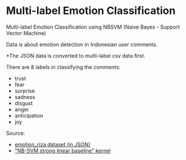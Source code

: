 # Multi-label Emotion Classification

Multi-label Emotion Classification using NBSVM (Naive Bayes - Support Vector Machine)

Data is about emotion detection in Indonesian user comments.

*The JSON data is converted to multi-label csv data first.

There are 8 labels in classifying the comments:
- trust
- fear
- surprise
- sadness
- disgust
- anger
- anticipation
- joy


Source:
- [emotion_riza dataset (in JSON)](https://dataturks.com/projects/rizki.fauzi/emotion_riza)
- ["NB-SVM strong linear baseline" kernel](https://www.kaggle.com/jhoward/nb-svm-strong-linear-baseline)
